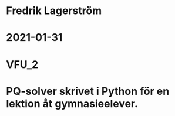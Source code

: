 # Fredrik Lagerström 
# 2021-01-31
# VFU_2
# PQ-solver skrivet i Python för en lektion åt gymnasieelever.
